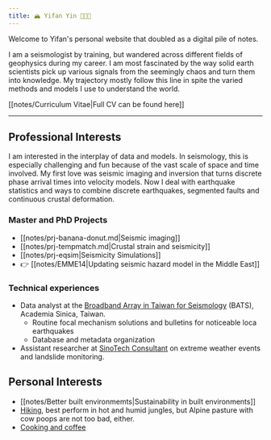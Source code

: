 ```yaml
---
title: 🏔 Yifan Yin 👩🏻‍💻
---
```


Welcome to Yifan's personal website that doubled as a digital pile of notes.

I am a seismologist by training, but wandered across different fields of geophysics during my career. I am most fascinated by the way solid earth scientists pick up various signals from the seemingly chaos and turn them into knowledge. My trajectory mostly follow this line in spite the varied methods and models I use to understand the world.

[[notes/Curriculum Vitae|Full CV can be found here]]

---
## Professional Interests
I am interested in the interplay of data and models. In seismology, this is especially challenging and fun because of the vast scale of space and time involved. My first love was seismic imaging and inversion that turns discrete phase arrival times into velocity models. Now I deal with earthquake statistics and ways to combine discrete earthquakes, segmented faults and continuous crustal deformation.

### Master and PhD Projects
- [[notes/prj-banana-donut.md|Seismic imaging]]
- [[notes/prj-tempmatch.md|Crustal strain and seismicity]]
- [[notes/prj-eqsim|Seismicity Simulations]]
- 👉 [[notes/EMME14|Updating seismic hazard model in the Middle East]]

### Technical experiences
- Data analyst at the [Broadband Array in Taiwan for Seismology](https://bats.earth.sinica.edu.tw/) (BATS), Academia Sinica, Taiwan.
    - Routine focal mechanism solutions and bulletins for noticeable loca earthquakes
    - Database and metadata organization
- Assistant researcher at [SinoTech Consultant](https://www.sinotech.org.tw/) on extreme weather events and landslide monitoring.

## Personal Interests
- [[notes/Better built environmemts|Sustainability in built environments]]
- [Hiking](https://yifanyin.github.io/tags/hiking/), best perform in hot and humid jungles, but Alpine pasture with cow poops are not too bad, either.
- [Cooking and coffee](https://yifanyin.github.io/tags/food-and-drink/)

